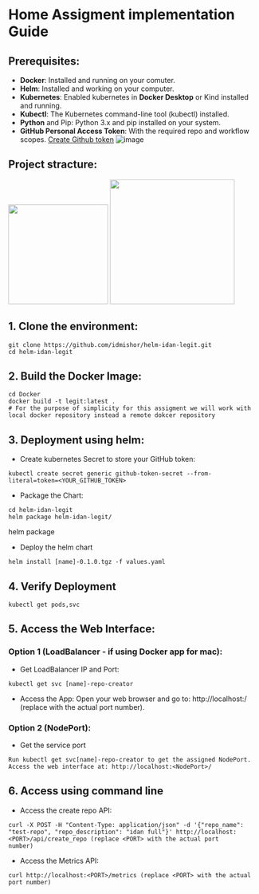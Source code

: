 # Home Assigment implementation Guide
## Prerequisites:

* **Docker**: Installed and running on your comuter.
* **Helm**: Installed and working on your computer.
* **Kubernetes**: Enabled kubernetes in **Docker Desktop** or Kind installed and running.
* **Kubectl**: The Kubernetes command-line tool (kubectl) installed.
* **Python** and Pip: Python 3.x and pip installed on your system.
* **GitHub Personal Access Token**: With the required repo and workflow scopes.
  [Create Github token](https://docs.github.com/en/authentication/keeping-your-account-and-data-secure/managing-your-personal-access-tokens)
  ![image](https://github.com/idmishor/temp/assets/173612976/a8875e2c-e594-4a62-8c6a-ad64fafb32be)


## Project stracture:
<img src="https://github.com/idmishor/temp/assets/173612976/a8875e2c-e594-4a62-8c6a-ad64fafb32be" width="200" height="200">
<img src="https://github.com/idmishor/temp/assets/173612976/50fffe36-5813-489b-aa8a-e041e439d5c9" width="250" height="250">

## 1. Clone the environment:
```
git clone https://github.com/idmishor/helm-idan-legit.git
cd helm-idan-legit 
```
## 2. Build the Docker Image:
```
cd Docker
docker build -t legit:latest .
# For the purpose of simplicity for this assigment we will work with local docker repository instead a remote dokcer repository
```

## 3. Deployment using helm:
 * Create kubernetes Secret to store your GitHub token:
 ```
 kubectl create secret generic github-token-secret --from-literal=token=<YOUR_GITHUB_TOKEN>
 ```

 * Package the Chart:
 ```
 cd helm-idan-legit 
 helm package helm-idan-legit/
 ```
 helm package
 
 * Deploy the helm chart
 ```
 helm install [name]-0.1.0.tgz -f values.yaml
 ```

## 4. Verify Deployment
```
kubectl get pods,svc
```

## 5. Access the Web Interface:
### Option 1 (LoadBalancer - if using Docker app for mac):
 * Get LoadBalancer IP and Port:
```
kubectl get svc [name]-repo-creator
```
* Access the App: Open your web browser and go to: http://localhost:<PORT>/ (replace <PORT> with the actual port number).

### Option 2 (NodePort):
 * Get the service port
```
Run kubectl get svc[name]-repo-creator to get the assigned NodePort.
Access the web interface at: http://localhost:<NodePort>/
```

## 6. Access using command line
 * Access the create repo API:
 ```
 curl -X POST -H "Content-Type: application/json" -d '{"repo_name": "test-repo", "repo_description": "idan full"}' http://localhost:<PORT>/api/create_repo (replace <PORT> with the actual port 
 number)
```

* Access the Metrics API:
```
curl http://localhost:<PORT>/metrics (replace <PORT> with the actual port number)
```
